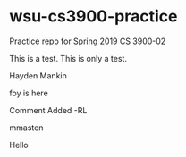 # wsu-cs3900-practice
Practice repo for Spring 2019 CS 3900-02

This is a test. This is only a test.

Hayden Mankin

foy is here

Comment Added -RL

mmasten

Hello
